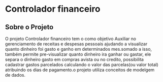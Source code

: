 # Controlador financeiro

## Sobre o Projeto
O projeto Controlador financeiro tem o como objetivo Auxiliar no gerenciamento de receitas e despesas pessoais ajudando a visualizar quanto dinheiro foi gasto e ganho em determinados mes.somado a isso, também permite pre-visualizar quanto dinheiro ira ganhar ou gastar, ele separa o dinheiro gasto em compras avista ou no credito, possibilita cadastrar gastos parcelados calculando o valor das parcelas(ou valor total) atribuindo os dias de pagamento.o projeto utiliza conceitos de modelgem de dados.
